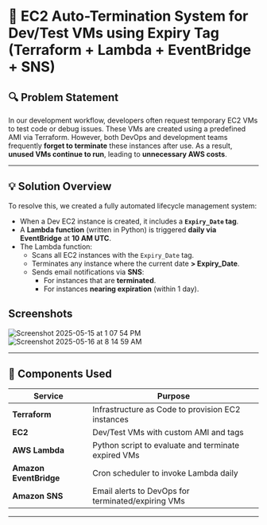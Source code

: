 # 🧠 EC2 Auto-Termination System for Dev/Test VMs using Expiry Tag (Terraform + Lambda + EventBridge + SNS)

## 🔍 Problem Statement

In our development workflow, developers often request temporary EC2 VMs to test code or debug issues. These VMs are created using a predefined AMI via Terraform. However, both DevOps and development teams frequently **forget to terminate** these instances after use. As a result, **unused VMs continue to run**, leading to **unnecessary AWS costs**.

---

## 💡 Solution Overview

To resolve this, we created a fully automated lifecycle management system:

- When a Dev EC2 instance is created, it includes a **`Expiry_Date` tag**.
- A **Lambda function** (written in Python) is triggered **daily via EventBridge** at **10 AM UTC**.
- The Lambda function:
  - Scans all EC2 instances with the `Expiry_Date` tag.
  - Terminates any instance where the current date **> Expiry_Date**.
  - Sends email notifications via **SNS**:
    - For instances that are **terminated**.
    - For instances **nearing expiration** (within 1 day).

##  Screenshots
![Screenshot 2025-05-15 at 1 07 54 PM](https://github.com/user-attachments/assets/708a0cb3-373c-43f5-86af-196e232c7154)
![Screenshot 2025-05-16 at 8 14 59 AM](https://github.com/user-attachments/assets/babcf2d7-c55a-49cc-bbed-8921a489d5e2)

---

## 🧱 Components Used

| Service         | Purpose                                           |
|----------------|---------------------------------------------------|
| **Terraform**   | Infrastructure as Code to provision EC2 instances |
| **EC2**          | Dev/Test VMs with custom AMI and tags            |
| **AWS Lambda**   | Python script to evaluate and terminate expired VMs |
| **Amazon EventBridge** | Cron scheduler to invoke Lambda daily |
| **Amazon SNS**   | Email alerts to DevOps for terminated/expiring VMs |

---

##
